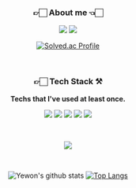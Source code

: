 <div align=center>

<!--프로필-->
<h3>👉🏻 About me 👈🏻</h3>
 
<!-- 뱃지 
<a href="[1. 연결하고싶은 사이트 url]" target="_blank"><img src="https://img.shields.io/badge/[2. 등록하려는 이름]-[3. #을 뺀 나머지 색깔코드]?style=flat-square&logo=[4. 로고명(아이콘명)]&logoColor=white"/></a> -->
  
<p style="margin=top: 10px;"><a href="https://blog.naver.com/tbwmwjstk" target="_blank"><img src="https://img.shields.io/badge/Blog-03C75A?style=flat&logo=Naver&logoColor=white"/></a>
 <a href="https://yeeeh.tistory.com/" target="_blank"><img src="https://img.shields.io/badge/Tistory-9999FF?style=flat&logoColor=white"/></a></p>

 <!--백준 티어--> 
 
 
[![Solved.ac Profile](http://mazassumnida.wtf/api/v2/generate_badge?boj=yeeeh)](https://solved.ac/yeeeh/)
  
&nbsp;  

<!--기술스택-->
<h3><b>👉🏻 Tech Stack ⚒</b></h3>
<p><b>Techs that I've used at least once.</b></h4></p>

<!--사이트주소: https://simpleicons.org/-->
<!--샘플: <img src="https://img.shields.io/badge/뱃지에표시할이름-색상?style=for-the-badge&logo=로고이름&logoColor=white"> -->
<p margin-top: 30px><img src="https://img.shields.io/badge/java-007396?style=for-the-badge&logo=java&logoColor=white">
<img src="https://img.shields.io/badge/HTML5-E34F26?style=for-the-badge&logo=HTML5&logoColor=white"> 
<img src="https://img.shields.io/badge/CSS3-1572B6?style=for-the-badge&logo=CSS3&logoColor=white">
<img src="https://img.shields.io/badge/JavaScript-F7DF1E?style=for-the-badge&logo=JavaScript&logoColor=white">
<img src="https://img.shields.io/badge/Vue.js-4FC08D?style=for-the-badge&logo=Vue.js&logoColor=white">

</p>

&nbsp;  
<!-- 깃허브 상태 -->
  
<p margin-top: 30px><img src="https://img.shields.io/badge/Github Status-181717?style=for-the-badge&logo=GitHub&logoColor=white"></p>
<br>

<!--상태-->  
![Yewon's github stats](https://github-readme-stats.vercel.app/api?username=YewonYeo&show_icons=true&theme=dracula)
[![Top Langs](https://github-readme-stats.vercel.app/api/top-langs/?username=YewonYeo&layout=compact&theme=dracula)](https://github.com/yewon717/github-readme-stats)

  
 </div>
